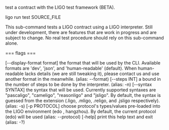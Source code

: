 test a contract with the LIGO test framework (BETA).

ligo run test SOURCE_FILE

This sub-command tests a LIGO contract using a LIGO interpreter. Still
under development, there are features that are work in progress and are
subject to change. No real test procedure should rely on this
sub-command alone.

=== flags ===

\[\--display-format format\] the format that will be used by the CLI.
Available formats are \'dev\', \'json\', and \'human-readable\'
(default). When human-readable lacks details (we are still tweaking it),
please contact us and use another format in the meanwhile. (alias:
\--format) \[\--steps INT\] a bound in the number of steps to be done by
the interpreter. (alias: -n) \[\--syntax SYNTAX\] the syntax that will
be used. Currently supported syntaxes are \"pascaligo\", \"cameligo\",
\"reasonligo\" and \"jsligo\". By default, the syntax is guessed from
the extension (.ligo, .mligo, .religo, and .jsligo respectively).
(alias: -s) \[-p PROTOCOL\] choose protocol\'s types/values pre-loaded
into the LIGO environment (edo , hangzhou). By default, the current
protocol (edo) will be used (alias: \--protocol) \[-help\] print this
help text and exit (alias: -?)
